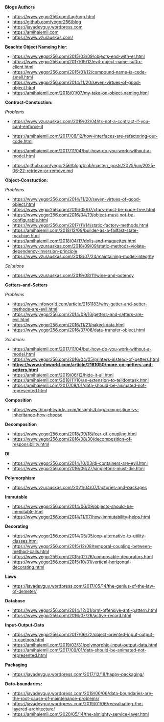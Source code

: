 
**Blogs Authors**
- https://www.yegor256.com/tag/oop.html
- https://github.com/yegor256/blog
- https://javadevguy.wordpress.com
- https://amihaiemil.com
- https://www.vzurauskas.com/

**Beachte Object Nameing hier:**
- https://www.yegor256.com/2015/03/09/objects-end-with-er.html
- https://www.yegor256.com/2017/09/12/evil-object-name-suffix-client.html
- https://www.yegor256.com/2015/01/12/compound-name-is-code-smell.html
- https://www.yegor256.com/2014/11/20/seven-virtues-of-good-object.html
- https://amihaiemil.com/2018/01/07/my-take-on-object-naming.html

**Contract-Constuction:**

*Problems*

- https://www.vzurauskas.com/2019/02/04/its-not-a-contract-if-you-cant-enforce-it
- https://amihaiemil.com/2017/08/12/how-interfaces-are-refactoring-our-code.html
- https://amihaiemil.com/2017/11/04/but-how-do-you-work-without-a-model.html

- https://github.com/yegor256/blog/blob/master/_posts/2025/jun/2025-06-22-retrieve-or-remove.md

**Object-Constuction:**

*Problems*

- https://www.yegor256.com/2014/11/20/seven-virtues-of-good-object.html
- https://www.yegor256.com/2015/05/07/ctors-must-be-code-free.html
- https://www.yegor256.com/2016/04/19/object-must-not-be-configurable.html
- https://www.yegor256.com/2017/11/14/static-factory-methods.html
- https://amihaiemil.com/2018/12/09/builder-as-a-failfast-state-machine.html
- https://amihaiemil.com/2018/04/17/dolls-and-maquettes.html
- https://www.vzurauskas.com/2018/09/09/static-methods-violate-dependency-inversion-principle
- https://www.vzurauskas.com/2018/07/24/maintaining-model-integrity

*Solutions*

- https://www.vzurauskas.com/2019/08/11/wine-and-potency

**Getters-and-Setters**

*Problems*

- https://www.infoworld.com/article/2161183/why-getter-and-setter-methods-are-evil.html
- https://www.yegor256.com/2014/09/16/getters-and-setters-are-evil.html
- https://www.yegor256.com/2016/11/21/naked-data.html
- https://www.yegor256.com/2016/07/06/data-transfer-object.html

*Solutions:*

- https://amihaiemil.com/2017/11/04/but-how-do-you-work-without-a-model.html
- https://www.yegor256.com/2016/04/05/printers-instead-of-getters.html
- **https://www.infoworld.com/article/2161050/more-on-getters-and-setters.html**
- https://amihaiemil.com/2019/06/12/hide-it-all.html
- https://amihaiemil.com/2018/11/10/an-extension-to-telldontask.html
- https://amihaiemil.com/2017/09/01/data-should-be-animated-not-represented.html

**Composition**
- https://www.thoughtworks.com/insights/blog/composition-vs-inheritance-how-choose

**Decomposition**
- https://www.yegor256.com/2018/09/18/fear-of-coupling.html
- https://www.yegor256.com/2016/08/30/decomposition-of-responsibility.html

**DI**
- https://www.yegor256.com/2014/10/03/di-containers-are-evil.html
- https://www.yegor256.com/2016/06/27/singletons-must-die.html

**Polymorphism**
- https://www.vzurauskas.com/2021/04/07/factories-and-packages

**Immutable**
- https://www.yegor256.com/2014/06/09/objects-should-be-immutable.html
- https://www.yegor256.com/2014/11/07/how-immutability-helps.html

**Decorating**
- https://www.yegor256.com/2014/05/05/oop-alternative-to-utility-classes.html
- https://www.yegor256.com/2015/12/08/temporal-coupling-between-method-calls.html
- https://www.yegor256.com/2015/02/26/composable-decorators.html
- https://www.yegor256.com/2015/10/01/vertical-horizontal-decorating.html

**Laws**
- https://javadevguy.wordpress.com/2017/05/14/the-genius-of-the-law-of-demeter/

**Database**
- https://www.yegor256.com/2014/12/01/orm-offensive-anti-pattern.html
- https://www.yegor256.com/2016/07/26/active-record.html

 **Input-Output-Data**
- https://www.yegor256.com/2017/06/22/object-oriented-input-output-in-cactoos.html
- https://amihaiemil.com/2019/03/31/polymorphic-input-output-data.html
- https://amihaiemil.com/2017/09/01/data-should-be-animated-not-represented.html

**Packaging**
- https://javadevguy.wordpress.com/2017/12/18/happy-packaging/

**Data-boundaries:** 
- https://javadevguy.wordpress.com/2019/06/06/data-boundaries-are-the-root-cause-of-maintenance-problems/
- https://javadevguy.wordpress.com/2019/01/06/reevaluating-the-layered-architecture/
- https://amihaiemil.com/2020/05/14/the-almighty-service-layer.html

